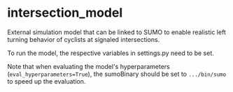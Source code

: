 # intersection_model

External simulation model that can be linked to SUMO to enable realistic left turning behavior of cyclists at signaled intersections.

To run the model, the respective variables in settings.py need to be set. 

Note that when evaluating the model's hyperparameters (`eval_hyperparameters=True`), the sumoBinary should be set to `.../bin/sumo` to speed up the evaluation.


